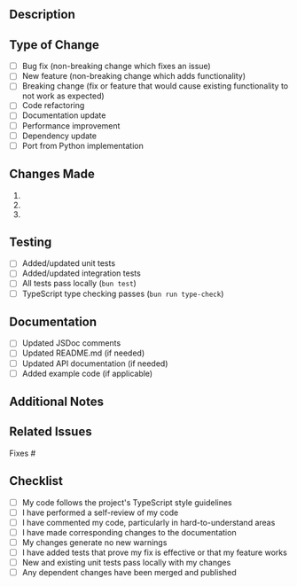 ## Description
<!-- Provide a clear and concise description of your changes -->

## Type of Change
<!-- Mark the appropriate option with an "x" -->
- [ ] Bug fix (non-breaking change which fixes an issue)
- [ ] New feature (non-breaking change which adds functionality)
- [ ] Breaking change (fix or feature that would cause existing functionality to not work as expected)
- [ ] Code refactoring
- [ ] Documentation update
- [ ] Performance improvement
- [ ] Dependency update
- [ ] Port from Python implementation

## Changes Made
<!-- List the specific changes you've made -->
1.
2.
3.

## Testing
<!-- Describe the tests you've added/updated -->
- [ ] Added/updated unit tests
- [ ] Added/updated integration tests
- [ ] All tests pass locally (`bun test`)
- [ ] TypeScript type checking passes (`bun run type-check`)

## Documentation
- [ ] Updated JSDoc comments
- [ ] Updated README.md (if needed)
- [ ] Updated API documentation (if needed)
- [ ] Added example code (if applicable)

## Additional Notes
<!-- Add any other context about the PR here -->

## Related Issues
<!-- Link related issues using #issue_number -->
Fixes #

## Checklist
- [ ] My code follows the project's TypeScript style guidelines
- [ ] I have performed a self-review of my code
- [ ] I have commented my code, particularly in hard-to-understand areas
- [ ] I have made corresponding changes to the documentation
- [ ] My changes generate no new warnings
- [ ] I have added tests that prove my fix is effective or that my feature works
- [ ] New and existing unit tests pass locally with my changes
- [ ] Any dependent changes have been merged and published